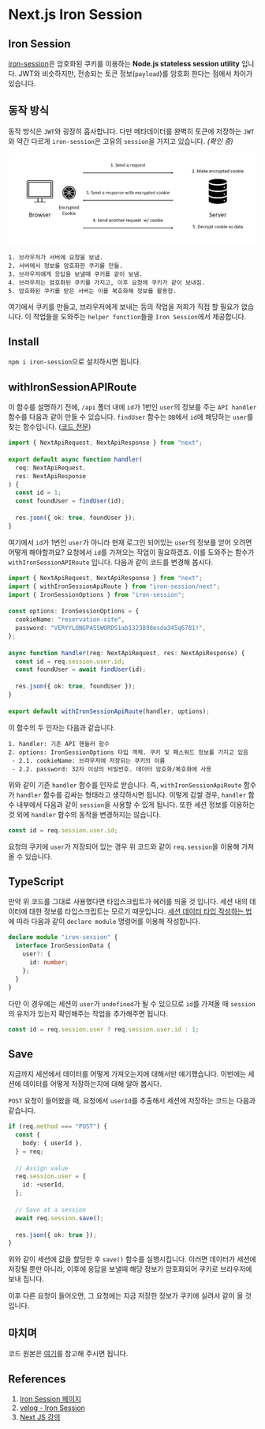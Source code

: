 # Next.js Iron Session

## Iron Session

[iron-session](https://github.com/vvo/iron-session)은 암호화된 쿠키를 이용하는 **Node.js stateless session utility** 입니다. JWT와 비슷하지만, 전송되는 토큰 정보(`payload`)를 암호화 한다는 점에서 차이가 있습니다.

## 동작 방식

동작 방식은 `JWT`와 굉장히 흡사합니다. 다만 메타데이터를 완벽히 토큰에 저장하는 `JWT`와 약간 다르게 `iron-session`은 고유의 `session`을 가지고 있습니다. _(확인 중)_

![](./imgs/2022-05-21-1.png)

```
1. 브라우저가 서버에 요청을 보냄.
2. 서버에서 정보를 암호화한 쿠키를 만듦.
3. 브라우저에게 응답을 보낼때 쿠키를 같이 보냄.
4. 브라우저는 암호화된 쿠키를 가지고, 이후 요청에 쿠키가 같이 보내짐.
5. 암호화된 쿠키를 받은 서버는 이를 복호화해 정보를 활용함.
```

여기에서 쿠키를 만들고, 브라우저에게 보내는 등의 작업을 저희가 직접 할 필요가 없습니다. 이 작업들을 도와주는 `helper function`들을 `Iron Session`에서 제공합니다.

## Install

`npm i iron-session`으로 설치하시면 됩니다.

## withIronSessionAPIRoute

이 함수를 설명하기 전에, `/api` 폴더 내에 `id`가 1번인 `user`의 정보를 주는 `API handler` 함수를 다음과 같이 만들 수 있습니다. `findUser` 함수는 `DB`에서 `id`에 해당하는 `user`를 찾는 함수입니다. ([코드 전문](https://github.com/Sinclairr08/velog-archive/tree/main/posts/next-tutorials/next-iron-session))

```ts
import { NextApiRequest, NextApiResponse } from "next";

export default async function handler(
  req: NextApiRequest,
  res: NextApiResponse
) {
  const id = 1;
  const foundUser = findUser(id);

  res.json({ ok: true, foundUser });
}
```

여기에서 `id`가 1번인 `user`가 아니라 현재 로그인 되어있는 `user`의 정보를 얻어 오려면 어떻게 해야할까요? 요청에서 `id`를 가져오는 작업이 필요하겠죠. 이를 도와주는 함수가 `withIronSessionAPIRoute` 입니다. 다음과 같이 코드를 변경해 봅시다.

```ts
import { NextApiRequest, NextApiResponse } from "next";
import { withIronSessionApiRoute } from "iron-session/next";
import { IronSessionOptions } from "iron-session";

const options: IronSessionOptions = {
  cookieName: "reservation-site",
  password: "VERYYLONGPASSWORDS1ab1323898esda345q6781!",
};

async function handler(req: NextApiRequest, res: NextApiResponse) {
  const id = req.session.user.id;
  const foundUser = await findUser(id);

  res.json({ ok: true, foundUser });
}

export default withIronSessionApiRoute(handler, options);
```

이 함수의 두 인자는 다음과 같습니다.

```
1. handler: 기존 API 핸들러 함수
2. options: IronSessionOptions 타입 객체. 쿠키 및 패스워드 정보를 가지고 있음
 - 2.1. cookieName: 브라우저에 저장되는 쿠키의 이름
 - 2.2. password: 32자 이상의 비밀번호. 데이터 암호화/복호화에 사용
```

위와 같이 기존 `handler` 함수를 인자로 받습니다. 즉, `withIronSessionApiRoute` 함수가 `handler` 함수를 감싸는 형태라고 생각하시면 됩니다. 이렇게 감쌀 경우, `handler` 함수 내부에서 다음과 같이 `session`을 사용할 수 있게 됩니다. 또한 세션 정보를 이용하는 것 외에 `handler` 함수의 동작을 변경하지는 않습니다.

```ts
const id = req.session.user.id;
```

요청의 쿠키에 `user`가 저장되어 있는 경우 위 코드와 같이 `req.session`을 이용해 가져올 수 있습니다.

## TypeScript

만약 위 코드를 그대로 사용했다면 타입스크립트가 에러를 띄울 것 입니다. 세션 내의 데이터에 대한 정보를 타입스크립트는 모르기 때문입니다. [세션 데이터 타입 작성하는 법](https://github.com/vvo/iron-session#typing-session-data-with-typescript)에 따라 다음과 같이 `declare module` 명령어를 이용해 작성합니다.

```ts
declare module "iron-session" {
  interface IronSessionData {
    user?: {
      id: number;
    };
  }
}
```

다만 이 경우에는 세션의 `user`가 `undefined`가 될 수 있으므로 `id`를 가져올 때 `session`의 유저가 있는지 확인해주는 작업을 추가해주면 됩니다.

```ts
const id = req.session.user ? req.session.user.id : 1;
```

## Save

지금까지 세션에서 데이터를 어떻게 가져오는지에 대해서만 얘기했습니다. 이번에는 세션에 데이터를 어떻게 저장하는지에 대해 알아 봅시다.

`POST` 요청이 들어왔을 때, 요청에서 `userId`를 추출해서 세션에 저장하는 코드는 다음과 같습니다.

```ts
if (req.method === "POST") {
  const {
    body: { userId },
  } = req;

  // Assign value
  req.session.user = {
    id: +userId,
  };

  // Save at a session
  await req.session.save();

  res.json({ ok: true });
}
```

위와 같이 세션에 값을 할당한 후 `save()` 함수를 실행시킵니다. 이러면 데이터가 세션에 저장될 뿐만 아니라, 이후에 응답을 보낼때 해당 정보가 암호화되어 쿠키로 브라우저에 보내 집니다.

이후 다른 요청이 들어오면, 그 요청에는 지금 저장한 정보가 쿠키에 실려서 같이 올 것입니다.

## 마치며

코드 원본은 [여기](./codes/2022-05-21.ts)를 참고해 주시면 됩니다.

## References

1. [Iron Session 페이지](https://github.com/vvo/iron-session)
2. [velog - Iron Session](https://velog.io/@with-key/Iron-sessions)
3. [Next JS 강의](https://nomadcoders.co/carrot-market)
